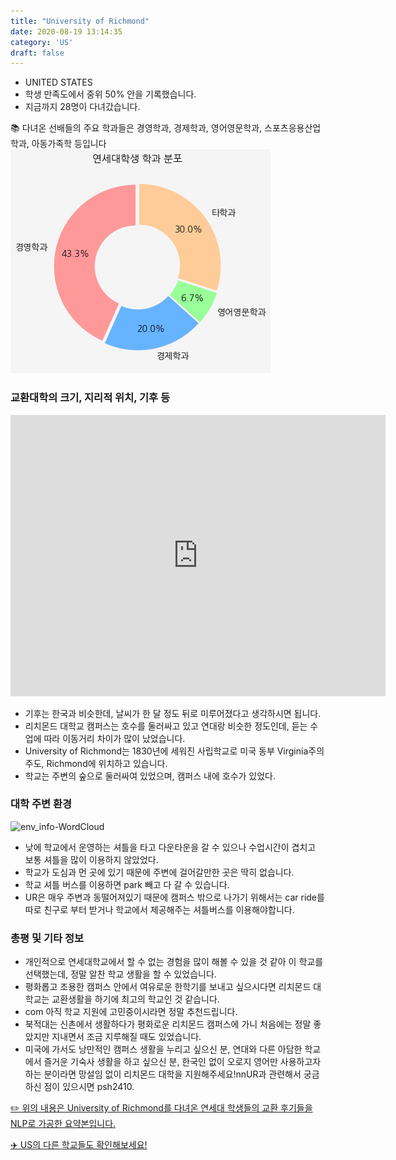 ```yaml
---
title: "University of Richmond"
date: 2020-08-19 13:14:35
category: 'US'
draft: false
---
```



* UNITED STATES
* 학생 만족도에서 중위 50% 안을 기록했습니다.
* 지금까지 28명이 다녀갔습니다. 

📚 다녀온 선배들의 주요 학과들은 경영학과, 경제학과, 영어영문학과, 스포츠응용산업학과, 아동가족학 등입니다
![department-info](../plots/US000232.png)
### 교환대학의 크기, 지리적 위치, 기후 등
<iframe
width="600"
height="450"
frameborder="0" style="border:0"
src="https://www.google.com/maps/embed/v1/place?key=AIzaSyC9e1AME-pVmWC4hBpFdu5S4dKzyepa3HQ&q=University+of+Richmond&center=37.5751669,-77.5407146&zoom=14" allowfullscreen>
</iframe>

* 기후는 한국과 비슷한데, 날씨가 한 달 정도 뒤로 미루어졌다고 생각하시면 됩니다.
* 리치몬드 대학교 캠퍼스는 호수를 둘러싸고 있고 연대랑 비슷한 정도인데, 듣는 수업에 따라 이동거리 차이가 많이 났었습니다.
* University of Richmond는 1830년에 세워진 사립학교로 미국 동부 Virginia주의 주도, Richmond에 위치하고 있습니다.
* 학교는 주변의 숲으로 둘러싸여 있었으며, 캠퍼스 내에 호수가 있었다.


### 대학 주변 환경

![env_info-WordCloud](../univ_wordclouds_okt/env_info/US000232_env_info_okt.png)

* 낮에 학교에서 운영하는 셔틀을 타고 다운타운을 갈 수 있으나 수업시간이 겹치고 보통 셔틀을 많이 이용하지 않았었다.
* 학교가 도심과 먼 곳에 있기 때문에 주변에 걸어갈만한 곳은 딱히 없습니다.
* 학교 셔틀 버스를 이용하면 park 빼고 다 갈 수 있습니다.
* UR은 매우 주변과 동떨어져있기 때문에 캠퍼스 밖으로 나가기 위해서는 car ride를 따로 친구로 부터 받거나 학교에서 제공해주는 셔틀버스를 이용해야합니다.


### 총평 및 기타 정보 

* 개인적으로 연세대학교에서 할 수 없는 경험을 많이 해볼 수 있을 것 같아 이 학교를 선택했는데, 정말 알찬 학교 생활을 할 수 있었습니다.
* 평화롭고 조용한 캠퍼스 안에서 여유로운 한학기를 보내고 싶으시다면 리치몬드 대학교는 교환생활을 하기에 최고의 학교인 것 같습니다.
* com 아직 학교 지원에 고민중이시라면 정말 추천드립니다.
* 북적대는 신촌에서 생활하다가 평화로운 리치몬드 캠퍼스에 가니 처음에는 정말 좋았지만 지내면서 조금 지루해질 때도 있었습니다.
* 미국에 가서도 낭만적인 캠퍼스 생활을 누리고 싶으신 분, 연대와 다른 아담한 학교에서 즐거운 기숙사 생활을 하고 싶으신 분, 한국인 없이 오로지 영어만 사용하고자 하는 분이라면 망설임 없이 리치몬드 대학을 지원해주세요!nnUR과 관련해서 궁금하신 점이 있으시면 psh2410.


[✏️ 위의 내용은 University of Richmond를 다녀온 연세대 학생들의 교환 후기들을 NLP로 가공한 요약본입니다.](http://oia.yonsei.ac.kr/partner/expReport.asp?ucode=US000232&bgbn=A)

[✈️ US의 다른 학교들도 확인해보세요!](https://yonsei-exchange.netlify.app/?category=US)
